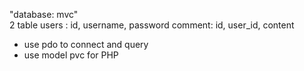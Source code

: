 "database: mvc"  
2 table
users : id, username, password
comment: id, user_id, content

- use pdo to connect and query
- use model pvc for PHP
